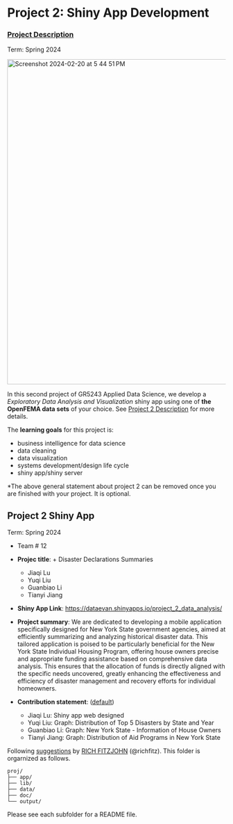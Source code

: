 # Project 2: Shiny App Development

### [Project Description](doc/project2_desc.md)

Term: Spring 2024

<img width="748" alt="Screenshot 2024-02-20 at 5 44 51 PM" src="https://github.com/aqkelly/project2-shinyapp-group12/assets/145166784/bfb3e076-bdb5-4742-97a0-fac2252ef31a">


In this second project of GR5243 Applied Data Science, we develop a *Exploratory Data Analysis and Visualization* shiny app using one of **the OpenFEMA data sets** of your choice. See [Project 2 Description](doc/project2_desc.md) for more details.  

The **learning goals** for this project is:

- business intelligence for data science
- data cleaning
- data visualization
- systems development/design life cycle
- shiny app/shiny server

*The above general statement about project 2 can be removed once you are finished with your project. It is optional.

## Project 2 Shiny App
Term: Spring 2024

+ Team # 12
+ **Projec title**: + Disaster Declarations Summaries
	+ Jiaqi Lu
	+ Yuqi Liu
	+ Guanbiao Li
	+ Tianyi Jiang

+ **Shiny App Link**: https://dataevan.shinyapps.io/project_2_data_analysis/
	
+ **Project summary**: We are dedicated to developing a mobile application specifically designed for New York State government agencies, aimed at efficiently summarizing and analyzing historical disaster data. This tailored application is poised to be particularly beneficial for the New York State Individual Housing Program, offering house owners precise and appropriate funding assistance based on comprehensive data analysis. This ensures that the allocation of funds is directly aligned with the specific needs uncovered, greatly enhancing the effectiveness and efficiency of disaster management and recovery efforts for individual homeowners.

+ **Contribution statement**: ([default](doc/a_note_on_contributions.md))
	+ Jiaqi Lu: Shiny app web designed
	+ Yuqi Liu: Graph: Distribution of Top 5 Disasters by State and Year
	+ Guanbiao Li: Graph: New York State - Information of House Owners
	+ Tianyi Jiang: Graph: Distribution of Aid Programs in New York State

Following [suggestions](http://nicercode.github.io/blog/2013-04-05-projects/) by [RICH FITZJOHN](http://nicercode.github.io/about/#Team) (@richfitz). This folder is orgarnized as follows.

```
proj/
├── app/
├── lib/
├── data/
├── doc/
└── output/
```

Please see each subfolder for a README file.

